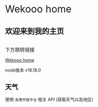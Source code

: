 <div style="font-size: 2rem">Wekooo home</div>

<h3 style="font-size: 1.5rem">欢迎来到我的主页</h3>

<div style="font-size: 1rem; margin-top: 2rem">下方跳转链接</div>

[Wekooo home]('https://wekooo.com')

node版本 v18.18.0

## 天气

使用 `高德开放平台` 相关 API (获取天气以及地区)

